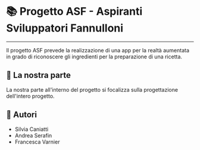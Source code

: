 # 📚 Progetto ASF - Aspiranti Sviluppatori Fannulloni
----------
Il progetto ASF prevede la realizzazione di una app per la realtà aumentata in grado di riconoscere gli ingredienti per la preparazione di una ricetta.

## 🧩 La nostra parte
La nostra parte all'interno del progetto si focalizza sulla progettazione dell'intero progetto. 

## 👥 Autori 
* Silvia Caniatti
* Andrea Serafin
* Francesca Varnier
